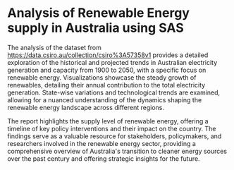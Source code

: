 # Analysis of Renewable Energy supply in Australia using SAS


The analysis of the dataset from https://data.csiro.au/collection/csiro%3A57358v1 provides a detailed exploration of the historical and projected trends in Australian electricity generation and capacity from 1900 to 2050, with a specific focus on renewable energy. Visualizations showcase the steady growth of renewables, detailing their annual contribution to the total electricity generation. State-wise variations and technological trends are examined, allowing for a nuanced understanding of the dynamics shaping the renewable energy landscape across different regions. 

The report highlights the supply level of renewable energy, offering a timeline of key policy interventions and their impact on the country. The findings serve as a valuable resource for stakeholders, policymakers, and researchers involved in the renewable energy sector, providing a comprehensive overview of Australia's transition to cleaner energy sources over the past century and offering strategic insights for the future.

